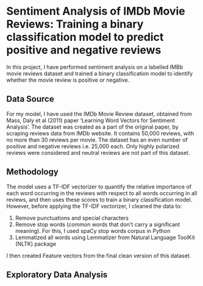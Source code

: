 #  Sentiment Analysis of IMDb Movie Reviews:  Training a binary classification model to predict positive and negative reviews


In this project, I have performed sentiment analysis on a labelled IMBb movie reviews dataset and trained a binary classification model to identify whether the movie review is positive or negative. 

## Data Source 

 For my model, I have used the IMDb Movie Review dataset, obtained from Mass, Daly et al (2011) paper ‘Learning Word Vectors for Sentiment Analysis’. The dataset was created as a part of the original paper, by scraping reviews data from IMDb website. It contains 50,000 reviews, with no more than 30 reviews per movie. The dataset has an even number of positive and negative reviews i.e. 25,000 each. Only highly polarized reviews were considered and neutral reviews are not part of this dataset. 


 ## Methodology

The model uses a TF-IDF vectorizer to quantify the relative importance of each word occurring in the reviews with respect to all words occurring in all reviews, and then uses these scores to train a binary classification model. However, before applying the TF-IDF vectorizer, I cleaned the data to:
1. Remove punctuations and special characters
2. Remove stop words (common words that don't carry a significant meaning). For this, I used spaCy stop words corpus in Python
3. Lemmatized all words using Lemmatizer from Natural Language ToolKit (NLTK) package

I then created Feature vectors from the final clean version of this dataset. 

## Exploratory Data Analysis

